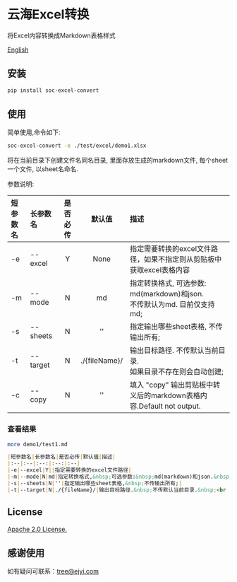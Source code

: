# 云海Excel转换

将Excel内容转换成Markdown表格样式

[English](https://github.com/treeyh/soc-excel-convert/blob/master/README.md)

## 安装

```bash
pip install soc-excel-convert
```

## 使用

简单使用,命令如下:
```bash
soc-excel-convert -e ./test/excel/demo1.xlsx 
```
将在当前目录下创建文件名同名目录, 里面存放生成的markdown文件, 每个sheet一个文件, 以sheet名命名.

参数说明:

|短参数名|长参数名|是否必传|默认值|描述|
|:--|:--|:--:|:--:|:--|
|-e|--excel|Y|None|指定需要转换的excel文件路径，如果不指定则从剪贴板中获取excel表格内容|
|-m|--mode|N|md|指定转换格式, 可选参数: md(markdown)和json. <br />不传默认为md. 目前仅支持md;|
|-s|--sheets|N|''|指定输出哪些sheet表格, 不传输出所有;|
|-t|--target|N|./{fileName}/|输出目标路径. 不传默认当前目录. <br />如果目录不存在则会自动创建;|
|-c|--copy|N|''|填入 "copy" 输出剪贴板中转义后的markdown表格内容.Default not output. |

### 查看结果
```bash
more demo1/test1.md 
```

```markdown
|短参数名|长参数名|是否必传|默认值|描述|
|:--|:--|:--:|:--:|:--|
|-e|--excel|Y||指定需要转换的excel文件路径|
|-m|--mode|N|md|指定转换格式,&nbsp;可选参数:&nbsp;md(markdown)和json.&nbsp;<br />不传默认为md.&nbsp;目前仅支持md;|
|-s|--sheets|N|''|指定输出哪些sheet表格,&nbsp;不传输出所有;|
|-t|--target|N|./{fileName}/|输出目标路径.&nbsp;不传默认当前目录.&nbsp;<br />如果目录不存在则会自动创建;|

```

## License

[Apache 2.0 License.](https://github.com/treeyh/soc-excel-convert/blob/master/LICENSE)

## 感谢使用

如有疑问可联系：tree@ejyi.com